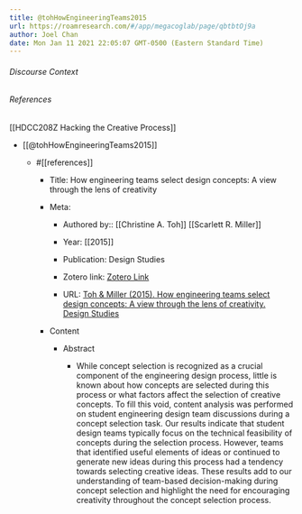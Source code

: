 ```yaml
---
title: @tohHowEngineeringTeams2015
url: https://roamresearch.com/#/app/megacoglab/page/qbtbtOj9a
author: Joel Chan
date: Mon Jan 11 2021 22:05:07 GMT-0500 (Eastern Standard Time)
---
```




###### Discourse Context



###### References

[[HDCC208Z Hacking the Creative Process]]

- [[@tohHowEngineeringTeams2015]]

    - #[[references]]

        - Title: How engineering teams select design concepts: A view through the lens of creativity

        - Meta:

            - Authored by:: [[Christine A. Toh]] [[Scarlett R. Miller]]

            - Year: [[2015]]

            - Publication: Design Studies

            - Zotero link: [Zotero Link](zotero://select/items/1_EMS99C9T)

            - URL: [Toh & Miller (2015). How engineering teams select design concepts: A view through the lens of creativity. Design Studies](http://www.sciencedirect.com/science/article/pii/S0142694X15000174)

        - Content

            - Abstract

                - While concept selection is recognized as a crucial component of the engineering design process, little is known about how concepts are selected during this process or what factors affect the selection of creative concepts. To fill this void, content analysis was performed on student engineering design team discussions during a concept selection task. Our results indicate that student design teams typically focus on the technical feasibility of concepts during the selection process. However, teams that identified useful elements of ideas or continued to generate new ideas during this process had a tendency towards selecting creative ideas. These results add to our understanding of team-based decision-making during concept selection and highlight the need for encouraging creativity throughout the concept selection process.
